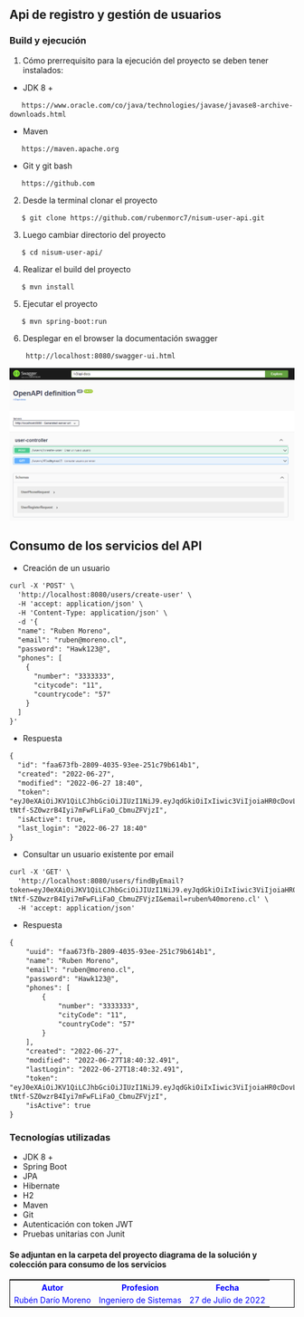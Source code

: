 ## Api de registro y gestión de usuarios

### Build y ejecución

1) Cómo prerrequisito para la ejecución del proyecto se deben tener instalados:

* JDK 8 +

```
   https://www.oracle.com/co/java/technologies/javase/javase8-archive-downloads.html
```

* Maven  

```
   https://maven.apache.org
```

* Git y git bash	

```
   https://github.com
```

2) Desde la terminal clonar el proyecto

```
   $ git clone https://github.com/rubenmorc7/nisum-user-api.git
```

3) Luego cambiar directorio del proyecto 

```
   $ cd nisum-user-api/ 
```

4) Realizar el build del proyecto

```
   $ mvn install
```

5) Ejecutar el proyecto

```
   $ mvn spring-boot:run
```

6) Desplegar en el browser la documentación swagger  

```
    http://localhost:8080/swagger-ui.html
```
![](Aspose.Words.e64bfa96-5670-4667-8c11-4f64a36ddfab.008.png)

## Consumo de los servicios del API

- Creación de un usuario

```
curl -X 'POST' \
  'http://localhost:8080/users/create-user' \
  -H 'accept: application/json' \
  -H 'Content-Type: application/json' \
  -d '{
  "name": "Ruben Moreno",
  "email": "ruben@moreno.cl",
  "password": "Hawk123@",
  "phones": [
    {
      "number": "3333333",
      "citycode": "11",
      "countrycode": "57"
    }
  ]
}'
```

- Respuesta
```
{
  "id": "faa673fb-2809-4035-93ee-251c79b614b1",
  "created": "2022-06-27",
  "modified": "2022-06-27 18:40",
  "token": "eyJ0eXAiOiJKV1QiLCJhbGciOiJIUzI1NiJ9.eyJqdGkiOiIxIiwic3ViIjoiaHR0cDovL25pc3VtLmNvbSIsIm5hbWUiOiJSdWJlbiBNb3Jlbm8iLCJlbWFpbCI6InJ1YmVuQG1vcmVuby5jbCIsImlhdCI6MTQ2Njc5NjgyMiwiZXhwIjo0NjIyNDcwNDIyfQ.yqiie-tNtf-SZ0wzrB4Iyi7mFwFLiFaO_CbmuZFVjzI",
  "isActive": true,
  "last_login": "2022-06-27 18:40"
}
```
- Consultar un usuario existente por email

```
curl -X 'GET' \
  'http://localhost:8080/users/findByEmail?token=eyJ0eXAiOiJKV1QiLCJhbGciOiJIUzI1NiJ9.eyJqdGkiOiIxIiwic3ViIjoiaHR0cDovL25pc3VtLmNvbSIsIm5hbWUiOiJSdWJlbiBNb3Jlbm8iLCJlbWFpbCI6InJ1YmVuQG1vcmVuby5jbCIsImlhdCI6MTQ2Njc5NjgyMiwiZXhwIjo0NjIyNDcwNDIyfQ.yqiie-tNtf-SZ0wzrB4Iyi7mFwFLiFaO_CbmuZFVjzI&email=ruben%40moreno.cl' \
  -H 'accept: application/json'
```
- Respuesta

```
{
    "uuid": "faa673fb-2809-4035-93ee-251c79b614b1",
    "name": "Ruben Moreno",
    "email": "ruben@moreno.cl",
    "password": "Hawk123@",
    "phones": [
        {
            "number": "3333333",
            "cityCode": "11",
            "countryCode": "57"
        }
    ],
    "created": "2022-06-27",
    "modified": "2022-06-27T18:40:32.491",
    "lastLogin": "2022-06-27T18:40:32.491",
    "token": "eyJ0eXAiOiJKV1QiLCJhbGciOiJIUzI1NiJ9.eyJqdGkiOiIxIiwic3ViIjoiaHR0cDovL25pc3VtLmNvbSIsIm5hbWUiOiJSdWJlbiBNb3Jlbm8iLCJlbWFpbCI6InJ1YmVuQG1vcmVuby5jbCIsImlhdCI6MTQ2Njc5NjgyMiwiZXhwIjo0NjIyNDcwNDIyfQ.yqiie-tNtf-SZ0wzrB4Iyi7mFwFLiFaO_CbmuZFVjzI",
    "isActive": true
}
```

<h3>Tecnologías utilizadas</h3>

- JDK 8 +
- Spring Boot
- JPA
- Hibernate
- H2
- Maven 
- Git
- Autenticación con token JWT
- Pruebas unitarias con Junit

<!DOCTYPE html>
<html>
<body>

<h4>Se adjuntan en la carpeta del proyecto diagrama de la solución y colección para consumo de los servicios</h4>

<table style="width:100%;border:1px solid black;color:blue;">
  <tr>
    <th>Autor</th>
    <th>Profesion</th>
    <th>Fecha</th>
  </tr>
  <tr>
    <td>Rubén Darío Moreno</td>
    <td>Ingeniero de Sistemas</td>
    <td>27 de Julio de 2022</td>
  </tr>
</table>

</body>
</html>








